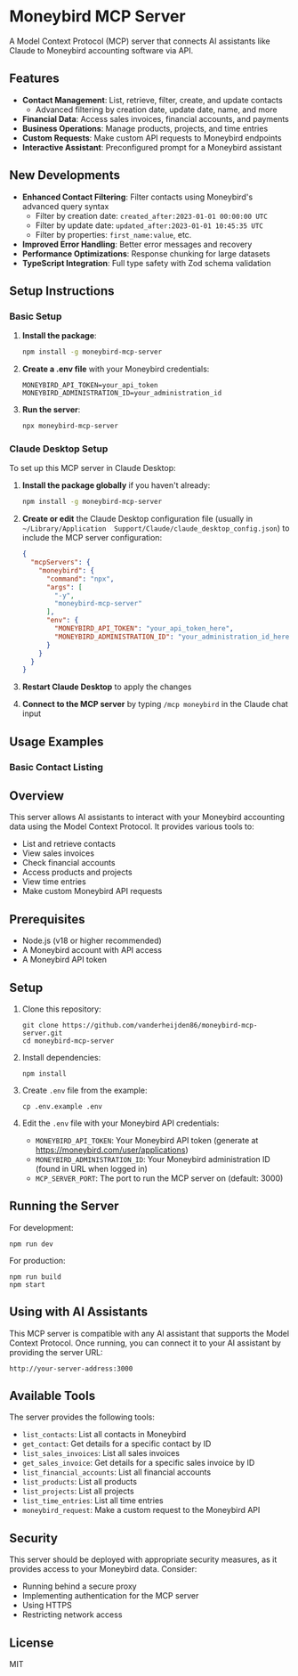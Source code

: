 # Moneybird MCP Server

A Model Context Protocol (MCP) server that connects AI assistants like Claude to Moneybird accounting software via API.

## Features

- **Contact Management**: List, retrieve, filter, create, and update contacts
    - Advanced filtering by creation date, update date, name, and more
- **Financial Data**: Access sales invoices, financial accounts, and payments
- **Business Operations**: Manage products, projects, and time entries
- **Custom Requests**: Make custom API requests to Moneybird endpoints
- **Interactive Assistant**: Preconfigured prompt for a Moneybird assistant

## New Developments

- **Enhanced Contact Filtering**: Filter contacts using Moneybird's advanced query syntax
    - Filter by creation date: `created_after:2023-01-01 00:00:00 UTC`
    - Filter by update date: `updated_after:2023-01-01 10:45:35 UTC`
    - Filter by properties: `first_name:value`, etc.
- **Improved Error Handling**: Better error messages and recovery
- **Performance Optimizations**: Response chunking for large datasets
- **TypeScript Integration**: Full type safety with Zod schema validation

## Setup Instructions

### Basic Setup

1. **Install the package**:
   ```bash
   npm install -g moneybird-mcp-server
   ```

2. **Create a .env file** with your Moneybird credentials:
   ```
   MONEYBIRD_API_TOKEN=your_api_token
   MONEYBIRD_ADMINISTRATION_ID=your_administration_id
   ```

3. **Run the server**:
   ```bash
   npx moneybird-mcp-server
   ```

### Claude Desktop Setup

To set up this MCP server in Claude Desktop:

1. **Install the package globally** if you haven't already:
   ```bash
   npm install -g moneybird-mcp-server
   ```

2. **Create or edit** the Claude Desktop configuration file (usually in `~/Library/Application 
Support/Claude/claude_desktop_config.json`) to include the MCP server configuration:
   ```json
   {
     "mcpServers": {
       "moneybird": {
         "command": "npx",
         "args": [
           "-y",
           "moneybird-mcp-server"
         ],
         "env": {
           "MONEYBIRD_API_TOKEN": "your_api_token_here",
           "MONEYBIRD_ADMINISTRATION_ID": "your_administration_id_here"
         }
       }
     }
   }
   ```

3. **Restart Claude Desktop** to apply the changes

4. **Connect to the MCP server** by typing `/mcp moneybird` in the Claude chat input

## Usage Examples

### Basic Contact Listing

## Overview

This server allows AI assistants to interact with your Moneybird accounting data using the Model Context Protocol. It
provides various tools to:

- List and retrieve contacts
- View sales invoices
- Check financial accounts
- Access products and projects
- View time entries
- Make custom Moneybird API requests

## Prerequisites

- Node.js (v18 or higher recommended)
- A Moneybird account with API access
- A Moneybird API token

## Setup

1. Clone this repository:
   ```
   git clone https://github.com/vanderheijden86/moneybird-mcp-server.git
   cd moneybird-mcp-server
   ```

2. Install dependencies:
   ```
   npm install
   ```

3. Create `.env` file from the example:
   ```
   cp .env.example .env
   ```

4. Edit the `.env` file with your Moneybird API credentials:
    - `MONEYBIRD_API_TOKEN`: Your Moneybird API token (generate at https://moneybird.com/user/applications)
    - `MONEYBIRD_ADMINISTRATION_ID`: Your Moneybird administration ID (found in URL when logged in)
    - `MCP_SERVER_PORT`: The port to run the MCP server on (default: 3000)

## Running the Server

For development:

```
npm run dev
```

For production:

```
npm run build
npm start
```

## Using with AI Assistants

This MCP server is compatible with any AI assistant that supports the Model Context Protocol. Once running, you can
connect it to your AI assistant by providing the server URL:

```
http://your-server-address:3000
```

## Available Tools

The server provides the following tools:

- `list_contacts`: List all contacts in Moneybird
- `get_contact`: Get details for a specific contact by ID
- `list_sales_invoices`: List all sales invoices
- `get_sales_invoice`: Get details for a specific sales invoice by ID
- `list_financial_accounts`: List all financial accounts
- `list_products`: List all products
- `list_projects`: List all projects
- `list_time_entries`: List all time entries
- `moneybird_request`: Make a custom request to the Moneybird API

## Security

This server should be deployed with appropriate security measures, as it provides access to your Moneybird data.
Consider:

- Running behind a secure proxy
- Implementing authentication for the MCP server
- Using HTTPS
- Restricting network access

## License

MIT 